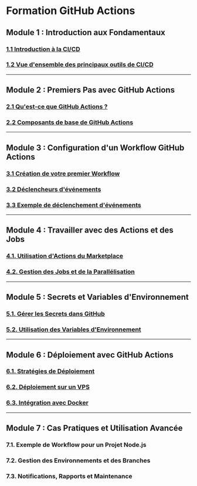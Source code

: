 # Formation GitHub Actions 

## Module 1 : Introduction aux Fondamentaux
### [1.1 Introduction à la CI/CD](./module-1-introducion-fondamentaux-ci-cd/introduction-ci-cd.md)
### [1.2 Vue d'ensemble des principaux outils de CI/CD](./module-1-introducion-fondamentaux-ci-cd/outils-ci-cd.md)

---

## Module 2 : Premiers Pas avec GitHub Actions
### [2.1 Qu'est-ce que GitHub Actions ?](./module-2-introduction-github-actions/introduction-github-actions.md)
### [2.2 Composants de base de GitHub Actions](./module-2-introduction-github-actions/composants-github-actions.md)

---

## Module 3 : Configuration d'un Workflow GitHub Actions
### [3.1 Création de votre premier Workflow](./module-3-configuration-workflows-github-actions/creation-premier-worflow.md)
### [3.2 Déclencheurs d'événements](./module-3-configuration-workflows-github-actions/declencheurs-evenements-github-actions.md)
### [3.3 Exemple de déclenchement d'événements](./module-3-configuration-workflows-github-actions/exemple-declenchement-github-actions.md)

---

## Module 4 : Travailler avec des Actions et des Jobs
### [4.1. Utilisation d'Actions du Marketplace](./utilisation-actions-marketplace-github.md)
### [4.2. Gestion des Jobs et de la Parallélisation](./gestion-parallelisation-jobs-github-actions.md)

---

## Module 5 : Secrets et Variables d'Environnement
### [5.1. Gérer les Secrets dans GitHub](./gerer-secrets-github.md)
### [5.2. Utilisation des Variables d'Environnement](./utilisation-variables-environnement-github.md)

---

## Module 6 : Déploiement avec GitHub Actions
### [6.1. Stratégies de Déploiement](./strategies-deploiements.md)
### [6.2. Déploiement sur un VPS](./deploiement-github-actions-vps.md)
### [6.3. Intégration avec Docker](./deploiement-docker-github-actions.md)

---

## Module 7 : Cas Pratiques et Utilisation Avancée
### 7.1. Exemple de Workflow pour un Projet Node.js
### 7.2. Gestion des Environnements et des Branches
### 7.3. Notifications, Rapports et Maintenance
